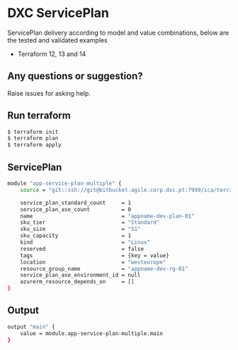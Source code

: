# DXC ServicePlan

ServicePlan delivery according to model and value combinations, below are the tested and validated examples

  - Terraform 12, 13 and 14

## Any questions or suggestion?

Raise issues for asking help.

## Run terraform

```bash
$ terraform init
$ terraform plan
$ terraform apply
```

## ServicePlan<a name="serviceplan"></a>
```bash
module "app-service-plan-multiple" {
    source = "git::ssh://git@bitbucket.agile.corp.dxc.pt:7999/ica/terraform-azure-azurerm-app-service-plan-multiple.git?ref=v.2.0.0"

    service_plan_standard_count     = 1
    service_plan_ase_count          = 0
    name                            = "appname-dev-plan-01"
    sku_tier                        = "Standard"
    sku_size                        = "S1"
    sku_capacity                    = 1
    kind                            = "Linux"
    reserved                        = false
    tags                            = {key = value}
    location                        = "westeurope"
    resource_group_name             = "appname-dev-rg-01"
    service_plan_ase_environment_id = null
    azurerm_resource_depends_on     = []
}
```

## Output<a name="serviceplan-output"></a>
```bash
output "main" {
    value = module.app-service-plan-multiple.main
}
```